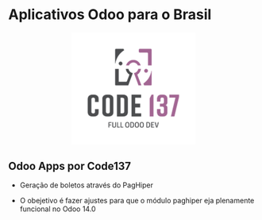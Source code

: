 # Aplicativos Odoo para o Brasil

<p align="center">
<a name="top" href="http://www.code137.com.br/"><img src="https://github.com/Code-137/odoo-apps/raw/13.0/logo_code.png" width="250"></a>
</p>

## Odoo Apps por Code137


* Geração de boletos através do PagHiper

* O obejetivo é fazer ajustes para que o módulo paghiper eja plenamente funcional no Odoo 14.0


